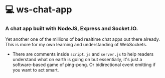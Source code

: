 # 💻 ws-chat-app
### A chat app built with NodeJS, Express and Socket.IO.

Yet another one of the millions of bad realtime chat apps out there already.
This is more for my own learning and understanding of WebSockets.

- There are comments inside `script.js` and `server.js` to help readers understand what on earth is going on but essentially, it's just a software-based game of ping-pong. Or bidirectional event emitting if you want to act smart.
